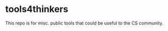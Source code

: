 tools4thinkers
==============
This repo is for misc. public tools that could be useful to the CS community.
